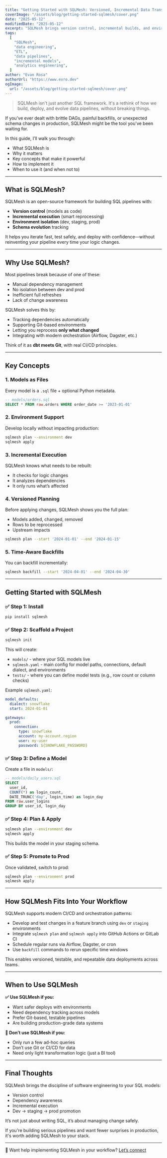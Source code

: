 ```yaml
---
title: "Getting Started with SQLMesh: Versioned, Incremental Data Transformations Made Simple"
coverImage: "/assets/blog/getting-started-sqlmesh/cover.png"
date: "2025-05-12"
modifiedDate: "2025-05-12"
excerpt: "SQLMesh brings version control, incremental builds, and environment isolation to your SQL pipelines. Here's how it works—and how to get started."
tags:
  [
    "SQLMesh",
    "data engineering",
    "ETL",
    "data pipelines",
    "incremental models",
    "analytics engineering",
  ]
author: "Evan Rosa"
authorUrl: "https://www.evro.dev"
ogImage:
  url: "/assets/blog/getting-started-sqlmesh/cover.png"
---
```


> SQLMesh isn't just another SQL framework. It's a rethink of how we build, deploy, and evolve data pipelines, without breaking things.

If you've ever dealt with brittle DAGs, painful backfills, or unexpected schema changes in production, SQLMesh might be the tool you've been waiting for.

In this guide, I’ll walk you through:

- What SQLMesh is
- Why it matters
- Key concepts that make it powerful
- How to implement it
- When to use it (and when not to)

---

## What is SQLMesh?

SQLMesh is an open-source framework for building SQL pipelines with:

- **Version control** (models as code)
- **Incremental execution** (smart reprocessing)
- **Environment isolation** (dev, staging, prod)
- **Schema evolution** tracking

It helps you iterate fast, test safely, and deploy with confidence—without reinventing your pipeline every time your logic changes.

---

## Why Use SQLMesh?

Most pipelines break because of one of these:

- Manual dependency management
- No isolation between dev and prod
- Inefficient full refreshes
- Lack of change awareness

SQLMesh solves this by:

- Tracking dependencies automatically
- Supporting Git-based environments
- Letting you reprocess **only what changed**
- Integrating with modern orchestration (Airflow, Dagster, etc.)

Think of it as **dbt meets Git**, with real CI/CD principles.

---

## Key Concepts

### 1. **Models as Files**

Every model is a `.sql` file + optional Python metadata.

```sql
-- models/orders.sql
SELECT * FROM raw.orders WHERE order_date >= '2023-01-01'
```

### 2. **Environment Support**

Develop locally without impacting production:

```bash
sqlmesh plan --environment dev
sqlmesh apply
```

### 3. **Incremental Execution**

SQLMesh knows what needs to be rebuilt:

- It checks for logic changes
- It analyzes dependencies
- It only runs what’s affected

### 4. **Versioned Planning**

Before applying changes, SQLMesh shows you the full plan:

- Models added, changed, removed
- Rows to be reprocessed
- Upstream impacts

```bash
sqlmesh plan --start '2024-01-01' --end '2024-01-15'
```

### 5. **Time-Aware Backfills**

You can backfill incrementally:

```bash
sqlmesh backfill --start '2024-04-01' --end '2024-04-30'
```

---

## Getting Started with SQLMesh

### ✅ Step 1: Install

```bash
pip install sqlmesh
```

### ✅ Step 2: Scaffold a Project

```bash
sqlmesh init
```

This will create:

- `models/` - where your SQL models live
- `sqlmesh.yaml` - main config for model paths, connections, default dialect, and environments
- `tests/` - where you can define model tests (e.g., row count or column checks)

Example `sqlmesh.yaml`:

```yaml
model_defaults:
  dialect: snowflake
  start: 2024-01-01

gateways:
  prod:
    connection:
      type: snowflake
      account: my-account.region
      user: my-user
      password: ${SNOWFLAKE_PASSWORD}
```

### ✅ Step 3: Define a Model

Create a file in `models/`:

```sql
-- models/daily_users.sql
SELECT
  user_id,
  COUNT(*) as login_count,
  DATE_TRUNC('day', login_time) as login_day
FROM raw.user_logins
GROUP BY user_id, login_day
```

### ✅ Step 4: Plan & Apply

```bash
sqlmesh plan --environment dev
sqlmesh apply
```

This builds the model in your staging schema.

### ✅ Step 5: Promote to Prod

Once validated, switch to prod:

```bash
sqlmesh plan --environment prod
sqlmesh apply
```

---

## How SQLMesh Fits Into Your Workflow

SQLMesh supports modern CI/CD and orchestration patterns:

- Develop and test changes in a feature branch using `dev` or `staging` environments
- Integrate `sqlmesh plan` and `sqlmesh apply` into GitHub Actions or GitLab CI
- Schedule regular runs via Airflow, Dagster, or cron
- Use `backfill` commands to rerun specific time windows

This enables versioned, testable, and repeatable data deployments across teams.

---

## When to Use SQLMesh

**✅ Use SQLMesh if you:**

- Want safer deploys with environments
- Need dependency tracking across models
- Prefer Git-based, testable pipelines
- Are building production-grade data systems

**🚫 Don’t use SQLMesh if you:**

- Only run a few ad-hoc queries
- Don’t use Git or CI/CD for data
- Need only light transformation logic (just a BI tool)

---

## Final Thoughts

SQLMesh brings the discipline of software engineering to your SQL models:

- Version control
- Dependency awareness
- Incremental execution
- Dev → staging → prod promotion

It’s not just about writing SQL, it’s about managing change safely.

If you're building serious pipelines and want fewer surprises in production, it's worth adding SQLMesh to your stack.

---

🔧 Want help implementing SQLMesh in your workflow? [Let’s connect](https://www.evro.dev/consultant)

